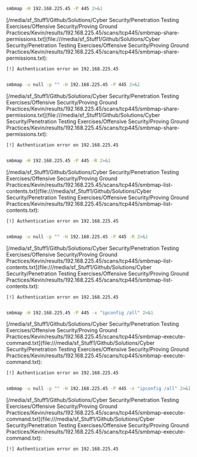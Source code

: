```bash
smbmap -H 192.168.225.45 -P 445 2>&1
```

[/media/sf_Stuff1/Github/Solutions/Cyber Security/Penetration Testing Exercises/Offensive Security/Proving Ground Practices/Kevin/results/192.168.225.45/scans/tcp445/smbmap-share-permissions.txt](file:///media/sf_Stuff1/Github/Solutions/Cyber Security/Penetration Testing Exercises/Offensive Security/Proving Ground Practices/Kevin/results/192.168.225.45/scans/tcp445/smbmap-share-permissions.txt):

```
[!] Authentication error on 192.168.225.45


```
```bash
smbmap -u null -p "" -H 192.168.225.45 -P 445 2>&1
```

[/media/sf_Stuff1/Github/Solutions/Cyber Security/Penetration Testing Exercises/Offensive Security/Proving Ground Practices/Kevin/results/192.168.225.45/scans/tcp445/smbmap-share-permissions.txt](file:///media/sf_Stuff1/Github/Solutions/Cyber Security/Penetration Testing Exercises/Offensive Security/Proving Ground Practices/Kevin/results/192.168.225.45/scans/tcp445/smbmap-share-permissions.txt):

```
[!] Authentication error on 192.168.225.45


```
```bash
smbmap -H 192.168.225.45 -P 445 -R 2>&1
```

[/media/sf_Stuff1/Github/Solutions/Cyber Security/Penetration Testing Exercises/Offensive Security/Proving Ground Practices/Kevin/results/192.168.225.45/scans/tcp445/smbmap-list-contents.txt](file:///media/sf_Stuff1/Github/Solutions/Cyber Security/Penetration Testing Exercises/Offensive Security/Proving Ground Practices/Kevin/results/192.168.225.45/scans/tcp445/smbmap-list-contents.txt):

```
[!] Authentication error on 192.168.225.45


```
```bash
smbmap -u null -p "" -H 192.168.225.45 -P 445 -R 2>&1
```

[/media/sf_Stuff1/Github/Solutions/Cyber Security/Penetration Testing Exercises/Offensive Security/Proving Ground Practices/Kevin/results/192.168.225.45/scans/tcp445/smbmap-list-contents.txt](file:///media/sf_Stuff1/Github/Solutions/Cyber Security/Penetration Testing Exercises/Offensive Security/Proving Ground Practices/Kevin/results/192.168.225.45/scans/tcp445/smbmap-list-contents.txt):

```
[!] Authentication error on 192.168.225.45


```
```bash
smbmap -H 192.168.225.45 -P 445 -x "ipconfig /all" 2>&1
```

[/media/sf_Stuff1/Github/Solutions/Cyber Security/Penetration Testing Exercises/Offensive Security/Proving Ground Practices/Kevin/results/192.168.225.45/scans/tcp445/smbmap-execute-command.txt](file:///media/sf_Stuff1/Github/Solutions/Cyber Security/Penetration Testing Exercises/Offensive Security/Proving Ground Practices/Kevin/results/192.168.225.45/scans/tcp445/smbmap-execute-command.txt):

```
[!] Authentication error on 192.168.225.45


```
```bash
smbmap -u null -p "" -H 192.168.225.45 -P 445 -x "ipconfig /all" 2>&1
```

[/media/sf_Stuff1/Github/Solutions/Cyber Security/Penetration Testing Exercises/Offensive Security/Proving Ground Practices/Kevin/results/192.168.225.45/scans/tcp445/smbmap-execute-command.txt](file:///media/sf_Stuff1/Github/Solutions/Cyber Security/Penetration Testing Exercises/Offensive Security/Proving Ground Practices/Kevin/results/192.168.225.45/scans/tcp445/smbmap-execute-command.txt):

```
[!] Authentication error on 192.168.225.45


```
